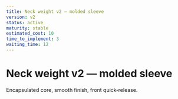 ```yaml
---
title: Neck weight v2 — molded sleeve
version: v2
status: active
maturity: stable
estimated_cost: 10
time_to_implement: 3
waiting_time: 12
---
```

# Neck weight v2 — molded sleeve
Encapsulated core, smooth finish, front quick‑release.
